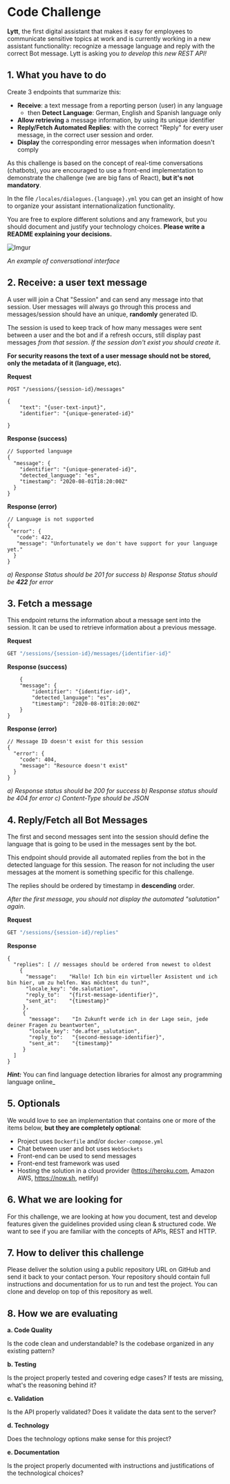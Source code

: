 # Code Challenge

**Lytt**, the first digital assistant that makes it easy for employees to communicate sensitive topics at work and is currently working in a new assistant functionality: recognize a message language and reply with the correct Bot message. Lytt is asking you _to develop this new REST API!_


## 1. What you have to do

Create 3 endpoints that summarize this:

- **Receive**: a text message from a reporting person (user) in any language
    -  then **Detect Language**: German, English and Spanish language only
- **Allow retrieving** a message information, by using its unique identifier
- **Reply/Fetch Automated Replies**: with the correct "Reply" for every user message, in the correct user session and order.
- **Display** the corresponding error messages when information doesn't comply

As this challenge is based on the concept of real-time conversations (chatbots), you are encouraged to use a front-end implementation to demonstrate the challenge (we are big fans of React), **but it's not mandatory**.

In the file `/locales/dialogues.{language}.yml` you can get an insight of how to organize your assistant internationalization functionality.

You are free to explore different solutions and any framework, but you should document and justify your technology choices. **Please write a README explaining your decisions.**


![Imgur](https://i.imgur.com/u58St4X.png)

_An example of conversational interface_


## 2. Receive: a user text message

A user will join a Chat "Session" and can send any message into that session. User messages will always go through this process and messages/session should have an unique, **randomly** generated ID. 

The session is used to keep track of how many messages were sent between a user and the bot and if a refresh occurs, still display past messages _from that session_.
*If the session don't exist you should create it*.


**For security reasons the text of a user message should not be stored, only the metadata of it (language, etc).**

**Request**

    POST "/sessions/{session-id}/messages"
```json5
{
    "text": "{user-text-input}",
    "identifier": "{unique-generated-id}"

}
```

**Response (success)**

```json5
// Supported language
{
  "message": {
    "identifier": "{unique-generated-id}",
    "detected_language": "es",
    "timestamp": "2020-08-01T18:20:00Z"
  }
}
```

**Response (error)**

```json5
// Language is not supported
{
 "error": {
   "code": 422,
   "message": "Unfortunately we don't have support for your language yet."
  }
}
```

_a) Response Status should be 201 for success_
_b) Response Status should be __422__ for error_


## 3. Fetch a message

This endpoint returns the information about a message sent into the session. It can be used to retrieve information about a previous message.

**Request**

```javascript
GET "/sessions/{session-id}/messages/{identifier-id}"
```

**Response (success)**

```json5
    {
    "message": {
        "identifier": "{identifier-id}",
        "detected_language": "es",
        "timestamp": "2020-08-01T18:20:00Z"
    }
}
```

**Response (error)**

```json5
// Message ID doesn't exist for this session
{
  "error": {
    "code": 404,
    "message": "Resource doesn't exist"
  }
}
```

_a) Response status should be 200 for success_
_b) Response status should be 404 for error_
_c) Content-Type should be JSON_



## 4. Reply/Fetch all Bot Messages

The first and second messages sent into the session should define the language that is going to be used in the messages sent by the bot.

This endpoint should provide all automated replies from the bot in the detected language for this session. 
The reason for not including the user messages at the moment is something specific for this challenge.

The replies should be ordered by timestamp in **descending** order.

_After the first message, you should not display the automated "salutation" again_.

**Request**

```javascript
GET "/sessions/{session-id}/replies"
```

**Response**

```json5
{
  "replies": [ // messages should be ordered from newest to oldest
    {
      "message":    "Hallo! Ich bin ein virtueller Assistent und ich bin hier, um zu helfen. Was möchtest du tun?",
      "locale_key": "de.salutation",
      "reply_to":   "{first-message-identifier}",
      "sent_at":    "{timestamp}"
     },
     {
       "message":    "In Zukunft werde ich in der Lage sein, jede deiner Fragen zu beantworten",
       "locale_key": "de.after_salutation",
       "reply_to":   "{second-message-identifier}",
       "sent_at":    "{timestamp}"
     } 
  ]
}
```

_**Hint:**_ You can find language detection libraries for almost any programming language online_

## 5. Optionals

We would love to see an implementation that contains one or more of the items below, **but they are completely optional**:

-   Project uses `Dockerfile` and/or `docker-compose.yml`
-   Chat between user and bot uses `WebSockets`
-   Front-end can be used to send messages
-   Front-end test framework was used
-   Hosting the solution in a cloud provider (https://heroku.com, Amazon AWS, https://now.sh, netlify)


## 6. What we are looking for

For this challenge, we are looking at how you document, test and develop features given the guidelines provided using clean & structured code. We want to see if you are familiar with the concepts of APIs, REST and HTTP. 


## 7. How to deliver this challenge

Please deliver the solution using a public repository URL on GitHub and send it back to your contact person. Your repository should contain full instructions and documentation for us to run and test the project. You can clone and develop on top of this repository as well.


## 8. How we are evaluating

**a. Code Quality**

Is the code clean and understandable? Is the codebase organized in any existing pattern?

**b. Testing**

Is the project properly tested and covering edge cases? If tests are missing, what's the reasoning behind it?

**c. Validation**

Is the API properly validated? Does it validate the data sent to the server?

**d. Technology**

Does the technology options make sense for this project? 

**e. Documentation**

Is the project properly documented with instructions and justifications of the technological choices?
